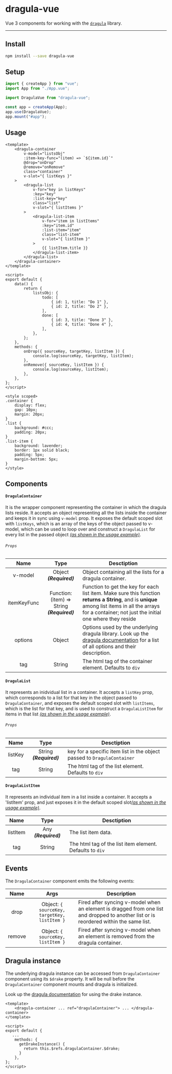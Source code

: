 # dragula-vue

Vue 3 components for working with the [`dragula`](https://github.com/bevacqua/dragula) library.

---

## Install

```bash
npm install --save dragula-vue
``` 

## Setup

```js
import { createApp } from "vue";
import App from "./App.vue";

import DragulaVue from "dragula-vue";

const app = createApp(App);
app.use(DragulaVue);
app.mount("#app");
```

## Usage

```vue
<template>
    <dragula-container
        v-model="listsObj"
        :item-key-func="(item) => `${item.id}`"
        @drop="onDrop"
        @remove="onRemove"
        class="container"
        v-slot="{ listKeys }"
    >
        <dragula-list
            v-for="key in listKeys"
            :key="key"
            :list-key="key"
            class="list"
            v-slot="{ listItems }"
        >
            <dragula-list-item
                v-for="item in listItems"
                :key="item.id"
                :list-item="item"
                class="list-item"
                v-slot="{ listItem }"
            >
                {{ listItem.title }}
            </dragula-list-item>
        </dragula-list>
    </dragula-container>
</template>

<script>
export default {
    data() {
        return {
            listsObj: {
                todo: [
                    { id: 1, title: "Do 1" },
                    { id: 2, title: "Do 2" },
                ],
                done: [
                    { id: 3, title: "Done 3" },
                    { id: 4, title: "Done 4" },
                ],
            },
        };
    },
    methods: {
        onDrop({ sourceKey, targetKey, listItem }) {
            console.log(sourceKey, targetKey, listItem);
        },
        onRemove({ sourceKey, listItem }) {
            console.log(sourceKey, listItem);
        },
    },
};
</script>

<style scoped>
.container {
    display: flex;
    gap: 10px;
    margin: 20px;
}
.list {
    background: #ccc;
    padding: 20px;
}
.list-item {
    background: lavender;
    border: 1px solid black;
    padding: 5px;
    margin-bottom: 5px;
}
</style>
```

## Components

#### `DragulaContainer`

It is the wrapper component representing the container in which the dragula lists reside. It accepts an object representing all the lists inside the container and keeps it in sync using `v-model` prop. It exposes the default scoped slot with `listKeys`, which is an array of the keys of the object passed to v-model, which can be used to loop over and construct a `DragulaList` for every list in the passed object [_(as shown in the usage example)_](https://github.com/amdl89/dragula-vue3#usage).

###### `Props`

|    Name     |                    Type                     | Desctiption                                                                                                                                                                                                |
| :---------: | :-----------------------------------------: | ---------------------------------------------------------------------------------------------------------------------------------------------------------------------------------------------------------- |
|   v-model   |           Object **_(Required)_**           | Object containing all the lists for a dragula container.                                                                                                                                                   |
| itemKeyFunc | Function: (item) => String **_(Required)_** | Function to get the key for each list item. Make sure this function **returns a String**, and is **unique** among list items in all the arrays for a container; not just the initial one where they reside |
|   options   |                   Object                    | Options used by the underlying dragula library. Look up the [dragula documentation](https://github.com/bevacqua/dragula#dragulacontainers-options) for a list of all options and their description.        |
|     tag     |                   String                    | The html tag of the container element. Defaults to `div`                                                                                                                                                   |

#### `DragulaList`

It represents an inidvidual list in a container. It accepts a `listKey` prop, which corresponds to a list for that key in the object passed to `DragulaContainer`, and exposes the default scoped slot with `listItems`, which is the list for that key, and is used to construct a `DragulaListItem` for items in that list [_(as shown in the usage example)_](https://github.com/amdl89/dragula-vue3#usage).

###### `Props`

|  Name   |          Type           | Desctiption                                                             |
| :-----: | :---------------------: | ----------------------------------------------------------------------- |
| listKey | String **_(Required)_** | key for a specific item list in the object passed to `DragulaContainer` |
|   tag   |         String          | The html tag of the list element. Defaults to `div`                     |

#### `DragulaListItem`

It represents an individual item in a list inside a container. It accepts a 'listItem' prop, and just exposes it in the default scoped slot[_(as shown in the usage example)_](https://github.com/amdl89/dragula-vue3#usage).

|   Name   |         Type         | Desctiption                                              |
| :------: | :------------------: | -------------------------------------------------------- |
| listItem | Any **_(Required)_** | The list item data.                                      |
|   tag    |        String        | The html tag of the list item element. Defaults to `div` |

## Events

The `DragulaContainer` component emits the following events:

|  Name  |                     Args                     | Description                                                                                                                            |
| :----: | :------------------------------------------: | -------------------------------------------------------------------------------------------------------------------------------------- |
|  drop  | Object: `{ sourceKey, targetKey, listItem }` | Fired after syncing v-model when an element is dragged from one list and dropped to another list or is reordered within the same list. |
| remove |      Object: `{ sourceKey, listItem }`       | Fired after syncing v-model when an element is removed from the dragula container.                                                     |

## Dragula instance

The underlying dragula instance can be accessed from `DragulaContainer` component using its `$drake` property. It will be null before the `DragulaContainer` component mounts and dragula is initialized.

Look up the [dragula documentation](https://github.com/bevacqua/dragula#api) for using the drake instance.

```vue
<template>
    <dragula-container ... ref="dragulaContainer"> ... </dragula-container>
</template>

<script>
export default {
   ...
    methods: {
      getDrakeInstance() {
        return this.$refs.dragulaContainer.$drake;
      }
    },
};
</script>
```
